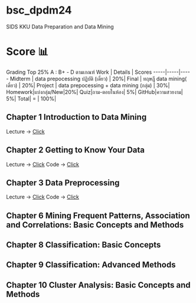 # bsc_dpdm24
SIDS KKU Data Preparation and Data Mining

# Score 📊
Grading Top 25% A : B+ - D ตามเกณฑ์
Work | Details | Scores
-----|-----|-----
Midterm | data prepocessing ปฏิบัติ (เดี่ยว) | 20%|
Final | ทฤษฎี data mining( เดี่ยว) | 20%|
Project | data prepocessing + data mining (กลุ่ม) | 30%|
Homework|แบ่งกลุ่ม/New|20%|
Quiz|ถาม-ตอบในห้อง| 5%|
GitHub|ความสวยงาม| 5%|
 Total| = | 100%|
 
## Chapter 1 Introduction to Data Mining
Lecture -> [Click](https://github.com/punramon/bsc_dpdm24/blob/main/Lecture/01Intro.pdf)
## Chapter 2 Getting to Know Your Data
Lecture -> [Click](https://github.com/punramon/bsc_dpdm24/blob/main/Lecture/02Data.pdf)
Code -> [Click](https://github.com/punramon/bsc_dpdm24/blob/main/Chapter_2_Understanding_Data.ipynb)
## Chapter 3 Data Preprocessing
Lecture -> [Click](https://github.com/punramon/bsc_dpdm24/blob/main/Lecture/03Preprocessing.pdf)
Code -> [Click](https://github.com/punramon/bsc_dpdm24/blob/main/Chapter_3_Data_Preprocessing.ipynb)
## Chapter 6 Mining Frequent Patterns, Association and Correlations: Basic Concepts and Methods
## Chapter 8 Classification: Basic Concepts
## Chapter 9 Classification: Advanced Methods
## Chapter 10 Cluster Analysis: Basic Concepts and Methods
